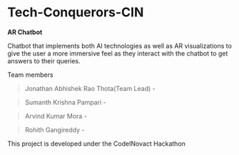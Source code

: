 # Tech-Conquerors-CIN
__AR Chatbot__

Chatbot that implements both AI technologies as well as AR visualizations to give the user a more immersive feel as they interact with the chatbot to get answers to their queries.

Team members
>Jonathan Abhishek Rao Thota(Team Lead) -

>Sumanth Krishna Pampari -

>Arvind Kumar Mora -

>Rohith Gangireddy -

This project is developed under the CodeINovact Hackathon
